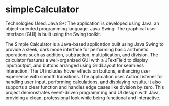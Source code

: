 # simpleCalculator

Technologies Used:
Java 8+: The application is developed using Java, an object-oriented programming language.
Java Swing: The graphical user interface (GUI) is built using the Swing toolkit.

The Simple Calculator is a Java-based application built using Java Swing to provide a sleek, dark mode interface for performing basic arithmetic operations such as addition, subtraction, multiplication, and division. The calculator features a well-organized GUI with a JTextField to display input/output, and buttons arranged using GridLayout for seamless interaction. The UI includes hover effects on buttons, enhancing user experience with smooth transitions. The application uses ActionListener for handling user input, performing calculations, and displaying results. It also supports a clear function and handles edge cases like division by zero. This project demonstrates event-driven programming and UI design with Java, providing a clean, professional look while being functional and interactive.
